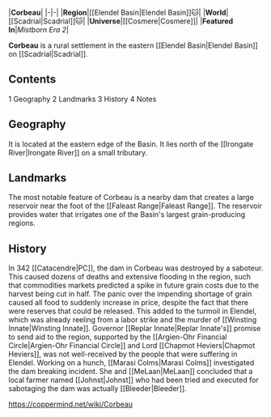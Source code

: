 |**Corbeau**|
|-|-|
|**Region**|[[Elendel Basin\|Elendel Basin]]🐱︎|
|**World**|[[Scadrial\|Scadrial]]🐱︎|
|**Universe**|[[Cosmere\|Cosmere]]|
|**Featured In**|*Mistborn Era 2*|

**Corbeau** is a rural settlement in the eastern [[Elendel Basin\|Elendel Basin]] on [[Scadrial\|Scadrial]].

## Contents

1 Geography
2 Landmarks
3 History
4 Notes


## Geography
It is located at the eastern edge of the Basin. It lies north of the [[Irongate River\|Irongate River]] on a small tributary.

## Landmarks
The most notable feature of Corbeau is a nearby dam that creates a large reservoir near the foot of the [[Faleast Range\|Faleast Range]]. The reservoir provides water that irrigates one of the Basin's largest grain-producing regions.

## History
In 342 [[Catacendre\|PC]], the dam in Corbeau was destroyed by a saboteur. This caused dozens of deaths and extensive flooding in the region, such that commodities markets predicted a spike in future grain costs due to the harvest being cut in half. The panic over the impending shortage of grain caused all food to suddenly increase in price, despite the fact that there were reserves that could be released. This added to the turmoil in Elendel, which was already reeling from a labor strike and the murder of [[Winsting Innate\|Winsting Innate]].
Governor [[Replar Innate\|Replar Innate's]] promise to send aid to the region, supported by the [[Argien-Ohr Financial Circle\|Argien-Ohr Financial Circle]] and Lord [[Chapmot Heviers\|Chapmot Heviers]], was not well-received by the people that were suffering in Elendel.
Working on a hunch, [[Marasi Colms\|Marasi Colms]] investigated the dam breaking incident. She and [[MeLaan\|MeLaan]] concluded that a local farmer named [[Johnst\|Johnst]] who had been tried and executed for sabotaging the dam was actually [[Bleeder\|Bleeder]].



https://coppermind.net/wiki/Corbeau